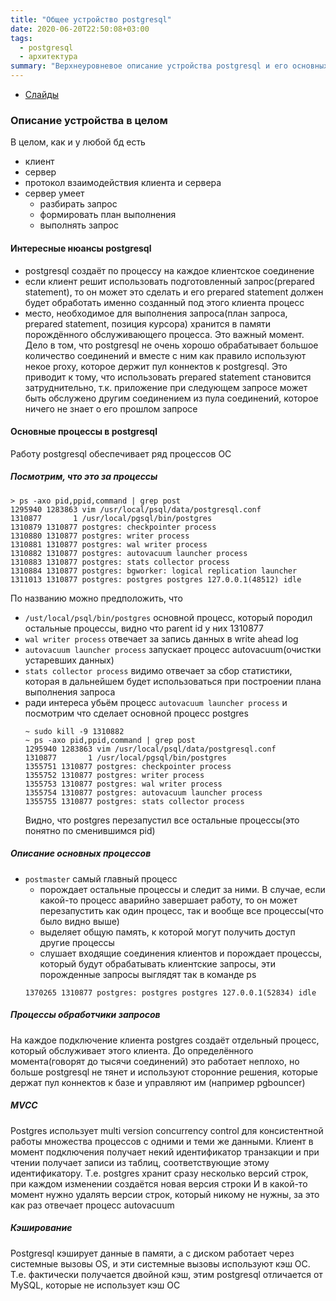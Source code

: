 ```yaml
---
title: "Общее устройство postgresql"
date: 2020-06-20T22:50:08+03:00
tags:
  - postgresql
  - архитектура
summary: "Верхнеуровневое описание устройства postgresql и его основных процессов"
---
```

* [Слайды](https://edu.postgrespro.ru/dba1/dba1_04_arch_general.pdf)

### Описание устройства в целом 
В целом, как и у любой бд есть
* клиент
* сервер
* протокол взаимодействия клиента и сервера
* сервер умеет
  * разбирать запрос
  * формировать план выполнения
  * выполнять запрос

#### Интересные нюансы postgresql
* postgresql создаёт по процессу на каждое клиентское соединение
* если клиент решит использовать подготовленный запрос(prepared statement), то он может это сделать и его prepared statement должен будет обработать именно созданный под этого клиента процесс
* место, необходимое для выполнения запроса(план запроса, prepared statement, позиция курсора) хранится в памяти порождённого обслуживающего процесса. Это важный момент. Дело в том, что postgresql не очень хорошо обрабатывает большое количество соединений и вместе с ним как правило используют некое proxy, которое держит пул коннектов к postgresql. Это приводит к тому, что использовать prepared statement становится затруднительно, т.к. приложение при следующем запросе может быть обслужено другим соединением из пула соединений, которое ничего не знает о его прошлом запросе

#### Основные процессы в postgresql 
Работу postgresql обеспечивает ряд процессов ОС

##### Посмотрим, что это за процессы 
```
> ps -axo pid,ppid,command | grep post
1295940 1283863 vim /usr/local/psql/data/postgresql.conf
1310877       1 /usr/local/pgsql/bin/postgres
1310879 1310877 postgres: checkpointer process
1310880 1310877 postgres: writer process
1310881 1310877 postgres: wal writer process
1310882 1310877 postgres: autovacuum launcher process
1310883 1310877 postgres: stats collector process
1310884 1310877 postgres: bgworker: logical replication launcher
1311013 1310877 postgres: postgres postgres 127.0.0.1(48512) idle
```
По названию можно предположить, что
* `/ust/local/psql/bin/postgres` основной процесс, который породил остальные процессы, видно что parent id у них 1310877
* `wal writer process` отвечает за запись данных в write ahead log
* `autovacuum launcher process` запускает процесс autovacuum(очистки устаревших данных)
* `stats collector process` видимо отвечает за сбор статистики, которая в дальнейшем будет использоваться при построении плана выполнения запроса
* ради интереса убьём процесс `autovacuum launcher process` и посмотрим что сделает основной процесс postgres
  ```
  ~ sudo kill -9 1310882
  ~ ps -axo pid,ppid,command | grep post
  1295940 1283863 vim /usr/local/psql/data/postgresql.conf
  1310877       1 /usr/local/pgsql/bin/postgres
  1355751 1310877 postgres: checkpointer process
  1355752 1310877 postgres: writer process
  1355753 1310877 postgres: wal writer process
  1355754 1310877 postgres: autovacuum launcher process
  1355755 1310877 postgres: stats collector process
  ```
  Видно, что postgres перезапустил все остальные процессы(это понятно по сменившимся pid)

##### Описание основных процессов  
* `postmaster` самый главный процесс
  * порождает остальные процессы и следит за ними. В случае, если какой-то процесс аварийно завершает работу, то он может перезапустить как один процесс, так и вообще все процессы(что было видно выше)
  * выделяет общую память, к которой могут получить доступ другие процессы
  * слушает входящие соединения клиентов и порождает процессы, который будут обрабатывать клиентские запросы, эти порожденные запросы выглядят так в команде ps
  ```
  1370265 1310877 postgres: postgres postgres 127.0.0.1(52834) idle
  ```
##### Процессы обработчики запросов 
На каждое подключение клиента postgres создаёт отдельный процесс, который обслуживает этого клиента. До определённого момента(говорят до тысячи соединений) это работает неплохо, но больше postgresql не тянет и используют сторонние решения, которые держат пул коннектов к базе и управляют им (например pgbouncer)

##### MVCC 
Postgres использует multi version concurrency control для консистентной работы множества процессов с одними и теми же данными. Клиент в момент подключения получает некий идентификатор транзакции и при чтении получает записи из таблиц, соответствующие этому идентификатору.
Т.е. postgres хранит сразу несколько версий строк, при каждом изменении создаётся новая версия строки
И в какой-то момент нужно удалять версии строк, который никому не нужны, за это как раз отвечает процесс autovacuum

##### Кэширование 
Postgresql кэширует данные в памяти, а с диском работает через системные вызовы OS, и эти системные вызовы используют кэш ОС. Т.е. фактически получается двойной кэш, этим postgresql отличается от MySQL, которые не использует кэш ОС


